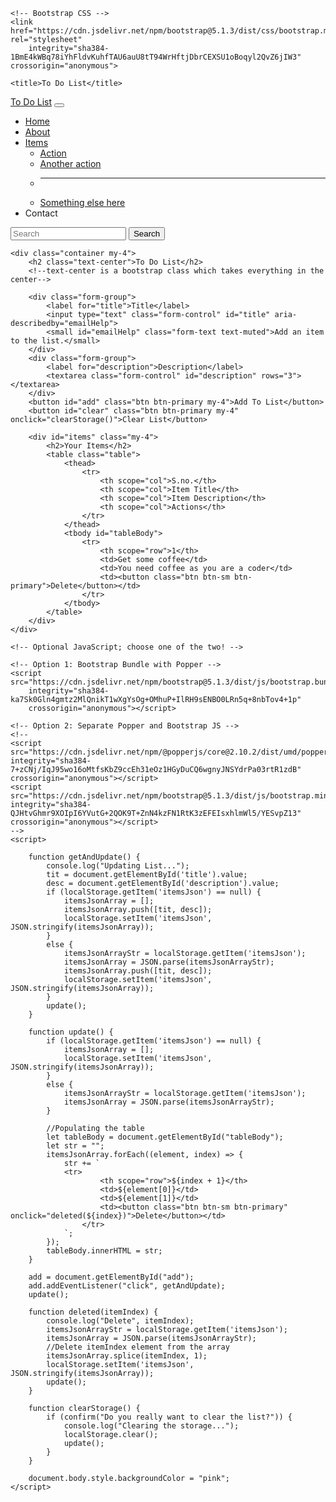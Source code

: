 <!doctype html>
<html lang="en">

<head>
    <!-- Required meta tags -->
    <meta charset="utf-8">
    <meta name="viewport" content="width=device-width, initial-scale=1">

    <!-- Bootstrap CSS -->
    <link href="https://cdn.jsdelivr.net/npm/bootstrap@5.1.3/dist/css/bootstrap.min.css" rel="stylesheet"
        integrity="sha384-1BmE4kWBq78iYhFldvKuhfTAU6auU8tT94WrHftjDbrCEXSU1oBoqyl2QvZ6jIW3" crossorigin="anonymous">

    <title>To Do List</title>
</head>

<body>
    <nav class="navbar navbar-expand-lg navbar-dark bg-dark">
        <div class="container-fluid">
            <a class="navbar-brand" href="#">To Do List</a>
            <button class="navbar-toggler" type="button" data-bs-toggle="collapse"
                data-bs-target="#navbarSupportedContent" aria-controls="navbarSupportedContent" aria-expanded="false"
                aria-label="Toggle navigation">
                <span class="navbar-toggler-icon"></span>
            </button>
            <div class="collapse navbar-collapse" id="navbarSupportedContent">
                <ul class="navbar-nav me-auto mb-2 mb-lg-0">
                    <li class="nav-item">
                        <a class="nav-link active" aria-current="page" href="#">Home</a>
                    </li>
                    <li class="nav-item">
                        <a class="nav-link" href="#">About</a>
                    </li>
                    <li class="nav-item dropdown">
                        <a class="nav-link dropdown-toggle" href="#" id="navbarDropdown" role="button"
                            data-bs-toggle="dropdown" aria-expanded="false">
                            Items
                        </a>
                        <ul class="dropdown-menu" aria-labelledby="navbarDropdown">
                            <li><a class="dropdown-item" href="#">Action</a></li>
                            <li><a class="dropdown-item" href="#">Another action</a></li>
                            <li>
                                <hr class="dropdown-divider">
                            </li>
                            <li><a class="dropdown-item" href="#">Something else here</a></li>
                        </ul>
                    </li>
                    <li class="nav-item">
                        <a class="nav-link disabled">Contact</a>
                    </li>
                </ul>
                <form class="d-flex">
                    <input class="form-control me-2" type="search" placeholder="Search" aria-label="Search">
                    <button class="btn btn-outline-danger" type="submit">Search</button>
                </form>
            </div>
        </div>
    </nav>

    <div class="container my-4">
        <h2 class="text-center">To Do List</h2>
        <!--text-center is a bootstrap class which takes everything in the center-->

        <div class="form-group">
            <label for="title">Title</label>
            <input type="text" class="form-control" id="title" aria-describedby="emailHelp">
            <small id="emailHelp" class="form-text text-muted">Add an item to the list.</small>
        </div>
        <div class="form-group">
            <label for="description">Description</label>
            <textarea class="form-control" id="description" rows="3"></textarea>
        </div>
        <button id="add" class="btn btn-primary my-4">Add To List</button>
        <button id="clear" class="btn btn-primary my-4" onclick="clearStorage()">Clear List</button>

        <div id="items" class="my-4">
            <h2>Your Items</h2>
            <table class="table">
                <thead>
                    <tr>
                        <th scope="col">S.no.</th>
                        <th scope="col">Item Title</th>
                        <th scope="col">Item Description</th>
                        <th scope="col">Actions</th>
                    </tr>
                </thead>
                <tbody id="tableBody">
                    <tr>
                        <th scope="row">1</th>
                        <td>Get some coffee</td>
                        <td>You need coffee as you are a coder</td>
                        <td><button class="btn btn-sm btn-primary">Delete</button></td>
                    </tr>
                </tbody>
            </table>
        </div>
    </div>

    <!-- Optional JavaScript; choose one of the two! -->

    <!-- Option 1: Bootstrap Bundle with Popper -->
    <script src="https://cdn.jsdelivr.net/npm/bootstrap@5.1.3/dist/js/bootstrap.bundle.min.js"
        integrity="sha384-ka7Sk0Gln4gmtz2MlQnikT1wXgYsOg+OMhuP+IlRH9sENBO0LRn5q+8nbTov4+1p"
        crossorigin="anonymous"></script>

    <!-- Option 2: Separate Popper and Bootstrap JS -->
    <!--
    <script src="https://cdn.jsdelivr.net/npm/@popperjs/core@2.10.2/dist/umd/popper.min.js" integrity="sha384-7+zCNj/IqJ95wo16oMtfsKbZ9ccEh31eOz1HGyDuCQ6wgnyJNSYdrPa03rtR1zdB" crossorigin="anonymous"></script>
    <script src="https://cdn.jsdelivr.net/npm/bootstrap@5.1.3/dist/js/bootstrap.min.js" integrity="sha384-QJHtvGhmr9XOIpI6YVutG+2QOK9T+ZnN4kzFN1RtK3zEFEIsxhlmWl5/YESvpZ13" crossorigin="anonymous"></script>
    -->
    <script>

        function getAndUpdate() {
            console.log("Updating List...");
            tit = document.getElementById('title').value;
            desc = document.getElementById('description').value;
            if (localStorage.getItem('itemsJson') == null) {
                itemsJsonArray = [];
                itemsJsonArray.push([tit, desc]);
                localStorage.setItem('itemsJson', JSON.stringify(itemsJsonArray));
            }
            else {
                itemsJsonArrayStr = localStorage.getItem('itemsJson');
                itemsJsonArray = JSON.parse(itemsJsonArrayStr);
                itemsJsonArray.push([tit, desc]);
                localStorage.setItem('itemsJson', JSON.stringify(itemsJsonArray));
            }
            update();
        }

        function update() {
            if (localStorage.getItem('itemsJson') == null) {
                itemsJsonArray = [];
                localStorage.setItem('itemsJson', JSON.stringify(itemsJsonArray));
            }
            else {
                itemsJsonArrayStr = localStorage.getItem('itemsJson');
                itemsJsonArray = JSON.parse(itemsJsonArrayStr);
            }

            //Populating the table
            let tableBody = document.getElementById("tableBody");
            let str = "";
            itemsJsonArray.forEach((element, index) => {
                str += `
                <tr>
                        <th scope="row">${index + 1}</th>
                        <td>${element[0]}</td>
                        <td>${element[1]}</td> 
                        <td><button class="btn btn-sm btn-primary" onclick="deleted(${index})">Delete</button></td>
                    </tr>
                `;
            });
            tableBody.innerHTML = str;
        }

        add = document.getElementById("add");
        add.addEventListener("click", getAndUpdate);
        update();

        function deleted(itemIndex) {
            console.log("Delete", itemIndex);
            itemsJsonArrayStr = localStorage.getItem('itemsJson');
            itemsJsonArray = JSON.parse(itemsJsonArrayStr);
            //Delete itemIndex element from the array
            itemsJsonArray.splice(itemIndex, 1);
            localStorage.setItem('itemsJson', JSON.stringify(itemsJsonArray));
            update();
        }

        function clearStorage() {
            if (confirm("Do you really want to clear the list?")) {
                console.log("Clearing the storage...");
                localStorage.clear();
                update();
            }
        }

        document.body.style.backgroundColor = "pink";
    </script>
</body>

</html>
